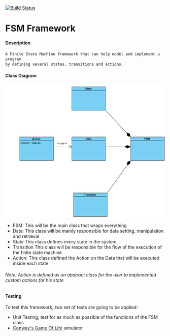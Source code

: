[![Build Status](https://travis-ci.com/johnsourour/FSM_Framework.svg?token=yyTsrjUnkBzUgvDcjdnD&branch=master)](https://travis-ci.com/johnsourour/FSM_Framework)
<br />

# FSM Framework

#### Description

```
A Finite State Machine framework that can help model and implement a program 
by defining several states, transitions and actions.
```

#### Class Diagram

![](class_d.png)

 * FSM:
    This will be the main class that wraps everything
 * Data:
    This class will be mainly responsible for data setting, manipulation and retrieval
 * State
    This class defines every state in the system.
 * Transition 
    This class will be responsible for the flow of the execution of the finite
    state machine
 * Action:
    This class defined the Action on the Data that will be executed inside each state
 
 ###### Note:  Action is defined as an abstract class for the user to implemented custom actions for his state
  
    
 #### Testing
 
 To test this framework, two set of tests are going to be applied:
  * Unit Testing; test for as much as possible of the functions of the FSM class
  * [Conway's Game Of Life](https://en.wikipedia.org/wiki/Conway%27s_Game_of_Life) simulator




